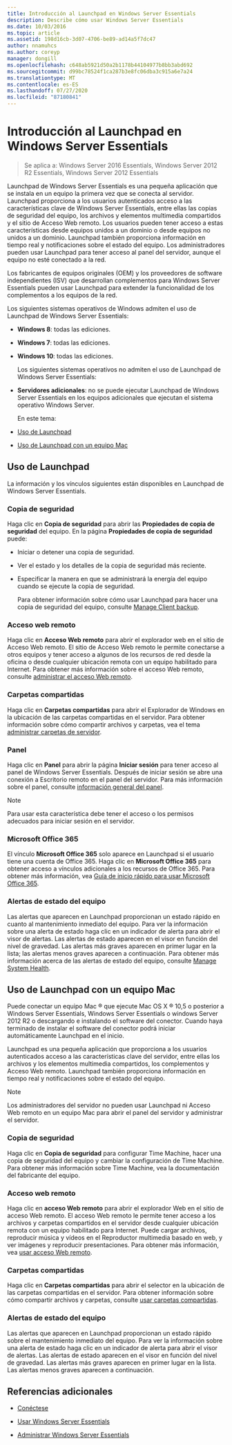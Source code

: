 ```yaml
---
title: Introducción al Launchpad en Windows Server Essentials
description: Describe cómo usar Windows Server Essentials
ms.date: 10/03/2016
ms.topic: article
ms.assetid: 198d16cb-3d07-4706-be89-ad14a5f7dc47
author: nnamuhcs
ms.author: coreyp
manager: dongill
ms.openlocfilehash: c648ab5921d50a2b1178b44104977b8bb3abd692
ms.sourcegitcommit: d99bc78524f1ca287b3e8fc06dba3c915a6e7a24
ms.translationtype: MT
ms.contentlocale: es-ES
ms.lasthandoff: 07/27/2020
ms.locfileid: "87180841"
---
```

# <a name="overview-of-the-launchpad-in-windows-server-essentials"></a>Introducción al Launchpad en Windows Server Essentials

>Se aplica a: Windows Server 2016 Essentials, Windows Server 2012 R2 Essentials, Windows Server 2012 Essentials

Launchpad de Windows Server Essentials es una pequeña aplicación que se instala en un equipo la primera vez que se conecta al servidor. Launchpad proporciona a los usuarios autenticados acceso a las características clave de Windows Server Essentials, entre ellas las copias de seguridad del equipo, los archivos y elementos multimedia compartidos y el sitio de Acceso Web remoto. Los usuarios pueden tener acceso a estas características desde equipos unidos a un dominio o desde equipos no unidos a un dominio. Launchpad también proporciona información en tiempo real y notificaciones sobre el estado del equipo. Los administradores pueden usar Launchpad para tener acceso al panel del servidor, aunque el equipo no esté conectado a la red.

 Los fabricantes de equipos originales (OEM) y los proveedores de software independientes (ISV) que desarrollan complementos para Windows Server Essentials pueden usar Launchpad para extender la funcionalidad de los complementos a los equipos de la red.

 Los siguientes sistemas operativos de Windows admiten el uso de Launchpad de Windows Server Essentials:

- **Windows 8**: todas las ediciones.

- **Windows 7**: todas las ediciones.
- **Windows 10**: todas las ediciones.

  Los siguientes sistemas operativos no admiten el uso de Launchpad de Windows Server Essentials:

- **Servidores adicionales**: no se puede ejecutar Launchpad de Windows Server Essentials en los equipos adicionales que ejecutan el sistema operativo Windows Server.

  En este tema:

- [Uso de Launchpad](Overview-of-the-Launchpad-in-Windows-Server-Essentials.md#BKMK_Launchpad)

- [Uso de Launchpad con un equipo Mac](Overview-of-the-Launchpad-in-Windows-Server-Essentials.md#BKMK_Mac)

##  <a name="use-the-launchpad"></a><a name="BKMK_Launchpad"></a>Uso de Launchpad
 La información y los vínculos siguientes están disponibles en Launchpad de Windows Server Essentials.

### <a name="backup"></a>Copia de seguridad
 Haga clic en **Copia de seguridad** para abrir las **Propiedades de copia de seguridad** del equipo. En la página **Propiedades de copia de seguridad** puede:

- Iniciar o detener una copia de seguridad.

- Ver el estado y los detalles de la copia de seguridad más reciente.

- Especificar la manera en que se administrará la energía del equipo cuando se ejecute la copia de seguridad.

  Para obtener información sobre cómo usar Launchpad para hacer una copia de seguridad del equipo, consulte [Manage Client backup](Manage-Client-Computer-Backup-in-Windows-Server-Essentials.md).

### <a name="remote-web-access"></a>Acceso web remoto
 Haga clic en **Acceso Web remoto** para abrir el explorador web en el sitio de Acceso Web remoto. El sitio de Acceso Web remoto le permite conectarse a otros equipos y tener acceso a algunos de los recursos de red desde la oficina o desde cualquier ubicación remota con un equipo habilitado para Internet. Para obtener más información sobre el acceso Web remoto, consulte [administrar el acceso Web remoto](Manage-Remote-Web-Access-in-Windows-Server-Essentials.md).

### <a name="shared-folders"></a>Carpetas compartidas
 Haga clic en **Carpetas compartidas** para abrir el Explorador de Windows en la ubicación de las carpetas compartidas en el servidor. Para obtener información sobre cómo compartir archivos y carpetas, vea el tema [administrar carpetas de servidor](Manage-Server-Folders-in-Windows-Server-Essentials.md).

### <a name="dashboard"></a>Panel
 Haga clic en  **Panel** para abrir la página **Iniciar sesión** para tener acceso al panel de Windows Server Essentials. Después de iniciar sesión se abre una conexión a Escritorio remoto en el panel del servidor. Para más información sobre el panel, consulte [información general del panel](Overview-of-the-Dashboard-in-Windows-Server-Essentials.md).

> [!NOTE]
>  Para usar esta característica debe tener el acceso o los permisos adecuados para iniciar sesión en el servidor.

### <a name="microsoft-office-365"></a>Microsoft Office 365
 El vínculo **Microsoft Office 365** solo aparece en Launchpad si el usuario tiene una cuenta de Office 365. Haga clic en  **Microsoft Office 365** para obtener acceso a vínculos adicionales a los recursos de Office 365. Para obtener más información, vea [Guía de inicio rápido para usar Microsoft Office 365](../use/Quick-Start-Guide-to-Using-Microsoft-Office-365-with-Windows-Server-Essentials.md).

### <a name="computer-health-alerts"></a>Alertas de estado del equipo
 Las alertas que aparecen en Launchpad proporcionan un estado rápido en cuanto al mantenimiento inmediato del equipo. Para ver la información sobre una alerta de estado haga clic en un indicador de alerta para abrir el visor de alertas. Las alertas de estado aparecen en el visor en función del nivel de gravedad. Las alertas más graves aparecen en primer lugar en la lista; las alertas menos graves aparecen a continuación. Para obtener más información acerca de las alertas de estado del equipo, consulte [Manage System Health](Manage-System-Health-in-Windows-Server-Essentials.md).

##  <a name="use-the-launchpad-with-a-mac-computer"></a><a name="BKMK_Mac"></a>Uso de Launchpad con un equipo Mac
 Puede conectar un equipo Mac &reg; que ejecute Mac OS X &reg; 10,5 o posterior a Windows Server Essentials, Windows Server Essentials o windows Server 2012 R2 o descargando e instalando el software del conector. Cuando haya terminado de instalar el software del conector podrá iniciar automáticamente Launchpad en el inicio.

 Launchpad es una pequeña aplicación que proporciona a los usuarios autenticados acceso a las características clave del servidor, entre ellas los archivos y los elementos multimedia compartidos, los complementos y Acceso Web remoto. Launchpad también proporciona información en tiempo real y notificaciones sobre el estado del equipo.

> [!NOTE]
>  Los administradores del servidor no pueden usar Launchpad ni Acceso Web remoto en un equipo Mac para abrir el panel del servidor y administrar el servidor.

### <a name="backup"></a>Copia de seguridad
 Haga clic en **Copia de seguridad** para configurar Time Machine, hacer una copia de seguridad del equipo y cambiar la configuración de Time Machine. Para obtener más información sobre Time Machine, vea la documentación del fabricante del equipo.

### <a name="remote-web-access"></a>Acceso web remoto
 Haga clic en **acceso Web remoto** para abrir el explorador Web en el sitio de acceso Web remoto. El acceso Web remoto le permite tener acceso a los archivos y carpetas compartidos en el servidor desde cualquier ubicación remota con un equipo habilitado para Internet. Puede cargar archivos, reproducir música y vídeos en el Reproductor multimedia basado en web, y ver imágenes y reproducir presentaciones. Para obtener más información, vea [usar acceso Web remoto](../use/Use-Remote-Web-Access-in-Windows-Server-Essentials.md).

### <a name="shared-folders"></a>Carpetas compartidas
 Haga clic en **Carpetas compartidas** para abrir el selector en la ubicación de las carpetas compartidas en el servidor. Para obtener información sobre cómo compartir archivos y carpetas, consulte [usar carpetas compartidas](../use/Use-Shared-Folders-in-Windows-Server-Essentials.md).

### <a name="computer-health-alerts"></a>Alertas de estado del equipo
 Las alertas que aparecen en Launchpad proporcionan un estado rápido sobre el mantenimiento inmediato del equipo. Para ver la información sobre una alerta de estado haga clic en un indicador de alerta para abrir el visor de alertas. Las alertas de estado aparecen en el visor en función del nivel de gravedad. Las alertas más graves aparecen en primer lugar en la lista. Las alertas menos graves aparecen a continuación.

## <a name="additional-references"></a>Referencias adicionales

-   [Conéctese](../use/Get-Connected-in-Windows-Server-Essentials.md)

-   [Usar Windows Server Essentials](../use/Use-Windows-Server-Essentials.md)

-   [Administrar Windows Server Essentials](Manage-Windows-Server-Essentials.md)
